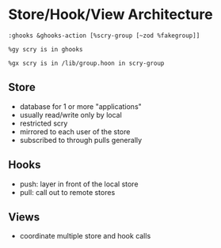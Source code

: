 # Store/Hook/View Architecture

```
:ghooks &ghooks-action [%scry-group [~zod %fakegroup]]

%gy scry is in ghooks

%gx scry is in /lib/group.hoon in scry-group
```

## Store
- database for 1 or more "applications"
- usually read/write only by local
- restricted scry
- mirrored to each user of the store
- subscribed to through pulls generally

## Hooks
- push: layer in front of the local store
- pull: call out to remote stores

## Views
- coordinate multiple store and hook calls
